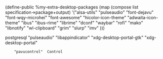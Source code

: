 

         
(define-public %my-extra-desktop-packages
  (map (compose list specification->package+output)
       '("alsa-utils" "pulseaudio"
         "font-dejavu" "font-wqy-microhei" "font-awesome"
         "hicolor-icon-theme" "adwaita-icon-theme"
         "ibus" "ibus-rime" "librime" "dconf"
        "waybar" "rofi" "mako" "libnotify"
         "wl-clipboard" "grim" "slurp" "imv"
     )))


postgresql
        "pulseaudio"
        "libappindicator"
        "xdg-desktop-portal-gtk"
        "xdg-desktop-portal"
      
        "pavucontrol"  Control